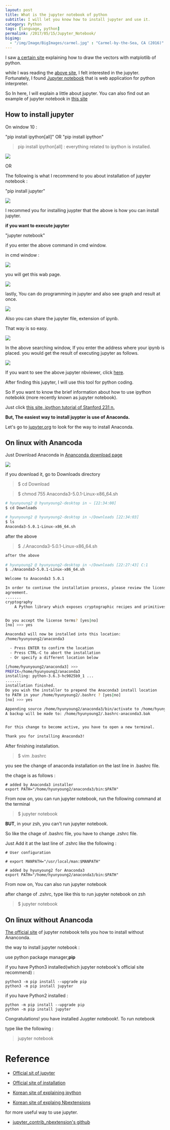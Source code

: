 ```yaml
---
layout: post
title: What is the jupyter notebook of python
subtitle: I will let you know how to install jupyter and use it.
category: Python
tags: [language, python]
permalink: /2017/05/15/Jupyter_Notebook/
bigimg: 
  - "/img/Image/BigImages/carmel.jpg" : "Carmel-by-the-Sea, CA (2016)"
---
```


I saw [a certain site](http://pinkwink.kr/815) explaining how to draw the vectors with matplotlib of python. 

while I was reading the [above site](http://pinkwink.kr/815), I felt interested in the jupyter. Fortunately, I found [Jupyter notebook](http://jupyter.org/) that is web application for python interpreter. 

So In here, I will explain a little about jupyter. You can also find out an example of jupyter notebook in [this site](https://github.com/wesm/pydata-book)


## How to install jupyter 

On window 10 :

"pip install ipython[all]" OR "pip install ipython"

> pip install ipython[all] : everything related to ipython is installed. 

![](/img/Image/Languages/Python/2017-05-15-Jupyter_Notebook/ipython_on_windows.JPG)

OR 

The following is what I recommend to you about installation of jupyter notebook : 

"pip install jupyter"

![](/img/Image/Languages/Python/2017-05-15-Jupyter_Notebook/jupyter_on_windows.JPG)


I recommed you for installing juypter that the above is how you can install jupyter. 


**if you want to execute jupyter**


"jupyter notebook"


if you enter the above command in cmd window. 

in cmd window :

![](/img/Image/Languages/Python/2017-05-15-Jupyter_Notebook/execution_of_jupyter_notebook.JPG)

you will get this wab page. 

![](/img/Image/Languages/Python/2017-05-15-Jupyter_Notebook/jupter_test.JPG)


lastly, You can do programming in jupyter and also see graph and result at once. 

![](/img/Image/Languages/Python/2017-05-15-Jupyter_Notebook/jupter_test.JPG)

Also you can share the jupyter file, extension of ipynb.

That way is so easy. 

![](/img/Image/Languages/Python/2017-05-15-Jupyter_Notebook/nbviewer_of_jupyter.JPG)

In the above searching window, If you enter the address where your ipynb is placed. you would get the result of executing jupyter as follows.

![](/img/Image/Languages/Python/2017-05-15-Jupyter_Notebook/result_of_nbviewer_of_jupyter.JPG)

If you want to see the above jupyter nbviewer, click [here](https://nbviewer.jupyter.org/github/hyunyoung2/hyunyoung2.github.io/blob/master/img/Image/Languages/Python/2017-05-15-Jupyter_Notebook/Jupyter%20test%20with%20matplotlib.ipynb).

After finding this jupyter, I will use this tool for python coding. 

So If you want to know the brief information about how to use ipython notebokk (more recently known as jupyter notebook).

Just click [this site, ipython tutorial of Stanford 231 n.](http://cs231n.github.io/ipython-tutorial/) 


**But, The easiest way to install juypter is use of Anaconda.** 

Let's go to [jupyter.org](http://jupyter.org) to look for the way to install Anaconda.

## On  linux with Anancoda

 Just Download Anaconda in [Ananconda download page](https://www.anaconda.com/download/#linux)
 
 ![](/img/Image/Languages/Python/2017-05-15-Jupyter_Notebook/Anaconda_Download.png)
 
 if you download it, go to Downloads directory 
 
 > $ cd Download 
 
 > $ chmod 755 Anaconda3-5.0.1-Linux-x86_64.sh
 
```bash
# hyunyoung2 @ hyunyoung2-desktop in ~ [22:34:00] 
$ cd Downloads 

# hyunyoung2 @ hyunyoung2-desktop in ~/Downloads [22:34:03] 
$ ls
Anaconda3-5.0.1-Linux-x86_64.sh
```

  after the above 
 
 > $ ./.Anaconda3-5.0.1-Linux-x86_64.sh

```bash
after the above 
 
# hyunyoung2 @ hyunyoung2-desktop in ~/Downloads [22:27:43] C:1
$ ./Anaconda3-5.0.1-Linux-x86_64.sh 

Welcome to Anaconda3 5.0.1

In order to continue the installation process, please review the license
agreement.
.......
cryptography
    A Python library which exposes cryptographic recipes and primitives.


Do you accept the license terms? [yes|no]
[no] >>> yes

Anaconda3 will now be installed into this location:
/home/hyunyoung2/anaconda3

  - Press ENTER to confirm the location
  - Press CTRL-C to abort the installation
  - Or specify a different location below

[/home/hyunyoung2/anaconda3] >>> 
PREFIX=/home/hyunyoung2/anaconda3
installing: python-3.6.3-hc9025b9_1 ...
.......
installation finished.
Do you wish the installer to prepend the Anaconda3 install location
to PATH in your /home/hyunyoung2/.bashrc ? [yes|no]
[no] >>> yes

Appending source /home/hyunyoung2/anaconda3/bin/activate to /home/hyunyoung2/.bashrc
A backup will be made to: /home/hyunyoung2/.bashrc-anaconda3.bak


For this change to become active, you have to open a new terminal.

Thank you for installing Anaconda3!
```

 After finishing installation. 
 
 > $ vim .bashrc

 you see the change of anaconda installation on the last line in .bashrc file. 

 the chage is as follows :
 
```shell
# added by Anaconda3 installer
export PATH="/home/hyunyoung2/anaconda3/bin:$PATH"
```

  From now on, you can run jupyter notebook, run the following command at the terminal
  
  > $ jupyter notebook

  
  **BUT**, in your zsh, you can't run jupyter notebook. 
  
  So like the chage of .bashrc file, you have to change .zshrc file.
  
  Just Add it at the last line of .zshrc like the following :
  
```
# User configuration

# export MANPATH="/usr/local/man:$MANPATH"

# added by hyunyoung2 for Anaconda3
export PATH="/home/hyunyoung2/anaconda3/bin:$PATH"
```
  
  From now on, You can also run jupyter notebook 
  
  after change of .zshrc, type like this to run jupyter notebook on zsh
  
  > $ jupyter notebook
  
## On linux without Anancoda

  [The official site](http://jupyter.org/install.html) of jupyter notebook tells you how to install without Ananconda. 
  
  the way to install jupyter notebook : 
  
  use python package manager,**pip**
  
  if you have Python3 installed(which jupyter notebook's official site recommend) :
  
```
python3 -m pip install --upgrade pip
python3 -m pip install jupyter
```
  
  if you have Python2 installed :
  
```
python -m pip install --upgrade pip
python -m pip install jupyter
```

  Congratulations! you have installed Juypter notebook!. To run notebook 
  
  type like the following : 
  
  > jupyter notebook

# Reference 

  - [Official sit of jupyter](http://jupyter.org/)
  
  - [Official site of installation](http://jupyter.org/install.html)

  - [Korean site of explaining ipython](http://pinkwink.kr/711)
  
  - [Korean site of explaing Nbextensions](http://pinkwink.kr/928)
  
  for more useful way to use jupyter. 
  
  - [jupyter_contrib_nbextension's github](https://github.com/ipython-contrib/jupyter_contrib_nbextensions)
  
